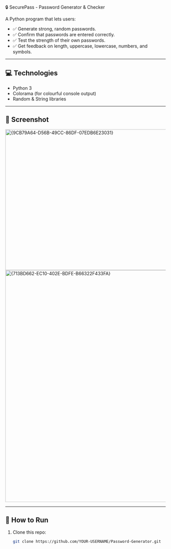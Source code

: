 🔒 SecurePass - Password Generator & Checker

A Python program that lets users:

- ✅ Generate strong, random passwords.
- ✅ Confirm that passwords are entered correctly.
- ✅ Test the strength of their own passwords.
- ✅ Get feedback on length, uppercase, lowercase, numbers, and symbols.

---

## 💻 Technologies
- Python 3
- Colorama (for colourful console output)
- Random & String libraries

---

## 📸 Screenshot
<img width="596" height="442" alt="{9CB79A64-D56B-49CC-86DF-07EDB6E23031}" src="https://github.com/user-attachments/assets/8c6a81b0-8ff1-473e-a8a2-c081a4ee3a34" />
<img width="603" height="728" alt="{713BD662-EC10-402E-BDFE-B66322F433FA}" src="https://github.com/user-attachments/assets/a153817a-01e0-4596-aec2-96702db73b7a" />


---

## 🚀 How to Run
1. Clone this repo:
   ```bash
   git clone https://github.com/YOUR-USERNAME/Password-Generator.git
